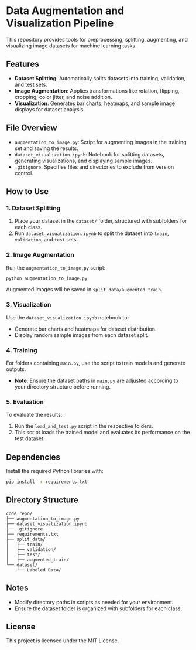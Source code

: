 # Data Augmentation and Visualization Pipeline

This repository provides tools for preprocessing, splitting, augmenting, and visualizing image datasets for machine learning tasks.

## Features
- **Dataset Splitting**: Automatically splits datasets into training, validation, and test sets.
- **Image Augmentation**: Applies transformations like rotation, flipping, cropping, color jitter, and noise addition.
- **Visualization**: Generates bar charts, heatmaps, and sample image displays for dataset analysis.

## File Overview
- `augmentation_to_image.py`: Script for augmenting images in the training set and saving the results.
- `dataset_visualization.ipynb`: Notebook for splitting datasets, generating visualizations, and displaying sample images.
- `.gitignore`: Specifies files and directories to exclude from version control.

## How to Use

### 1. Dataset Splitting
1. Place your dataset in the `dataset/` folder, structured with subfolders for each class.
2. Run `dataset_visualization.ipynb` to split the dataset into `train`, `validation`, and `test` sets.

### 2. Image Augmentation
Run the `augmentation_to_image.py` script:
```bash
python augmentation_to_image.py
```
Augmented images will be saved in `split_data/augmented_train`.

### 3. Visualization
Use the `dataset_visualization.ipynb` notebook to:
- Generate bar charts and heatmaps for dataset distribution.
- Display random sample images from each dataset split.

### 4. Training
For folders containing `main.py`, use the script to train models and generate outputs. 
- **Note**: Ensure the dataset paths in `main.py` are adjusted according to your directory structure before running.

### 5. Evaluation
To evaluate the results:
1. Run the `load_and_test.py` script in the respective folders.
2. This script loads the trained model and evaluates its performance on the test dataset.

## Dependencies
Install the required Python libraries with:
```bash
pip install -r requirements.txt
```

## Directory Structure
```
code_repo/
├── augmentation_to_image.py
├── dataset_visualization.ipynb
├── .gitignore
├── requirements.txt
├── split_data/
│   ├── train/
│   ├── validation/
│   ├── test/
│   ├── augmented_train/
└── dataset/
    └── Labeled Data/
```

## Notes
- Modify directory paths in scripts as needed for your environment.
- Ensure the dataset folder is organized with subfolders for each class.

## License
This project is licensed under the MIT License.
